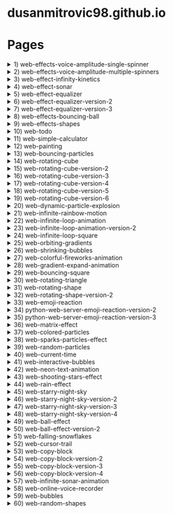 # dusanmitrovic98.github.io

# Pages


<details>
  <summary>1) web-effects-voice-amplitude-single-spinner</summary>
  
  [link](https://dusanmitrovic98.github.io/web-effects-voice-amplitude-single-spinner)
  
  <!-- Description of the web-effects-voice-amplitude-single-spinner project. -->
  
</details>

<details>
  <summary>2) web-effects-voice-amplitude-multiple-spinners</summary>
  
  [link](https://dusanmitrovic98.github.io/web-effects-voice-amplitude-multiple-spinners)
  
  <!-- Description of the web-effects-voice-amplitude-multiple-spinners project. -->
  
</details>

<details>
  <summary>3) web-effect-infinity-kinetics</summary>
  
  [link](https://dusanmitrovic98.github.io/web-effect-infinity-kinetics)
  
  <!-- Description of the web-effect-infinity-kinetics project. -->
  
</details>

<details>
  <summary>4) web-effect-sonar</summary>
  
  [link](https://dusanmitrovic98.github.io/web-effect-sonar)
  
  <!-- Description of the web-effect-sonar project. -->
  
</details>

<details>
  <summary>5) web-effect-equalizer</summary>
  
  [link](https://dusanmitrovic98.github.io/web-effect-equalizer)
  
  <!-- Description of the web-effect-equalizer project. -->
  
</details>

<details>
  <summary>6) web-effect-equalizer-version-2</summary>
  
  [link](https://dusanmitrovic98.github.io/web-effect-equalizer-version-2)
  
  <!-- Description of the web-effect-equalizer-version-2 project. -->
  
</details>

<details>
  <summary>7) web-effect-equalizer-version-3</summary>
  
  [link](https://dusanmitrovic98.github.io/web-effect-equalizer-version-3)
  
  <!-- Description of the web-effect-equalizer-version-3 project. -->
  
</details>

<details>
  <summary>8) web-effects-bouncing-ball</summary>
  
  [link](https://dusanmitrovic98.github.io/web-effects-bouncing-ball)
  
  <!-- Description of the web-effects-bouncing-ball project. -->
  
</details>

<details>
  <summary>9) web-effects-shapes</summary>
  
  [link](https://dusanmitrovic98.github.io/web-effects-shapes)
  
  <!-- Description of the web-effects-shapes project. -->
  
</details>

<details>
  <summary>10) web-todo</summary>
  
  [link](https://dusanmitrovic98.github.io/web-todo)
  
  <!-- Description of the web-todo project. -->
  
</details>

<details>
  <summary>11) web-simple-calculator</summary>
  
  [link](https://dusanmitrovic98.github.io/web-simple-calculator)
  
  <!-- Description of the web-simple-calculator project. -->
  
</details>

<details>
  <summary>12) web-painting</summary>
  
  [link](https://dusanmitrovic98.github.io/web-painting)
  
  <!-- Description of the web-painting project. -->
  
</details>

<details>
  <summary>13) web-bouncing-particles</summary>
  
  [link](https://dusanmitrovic98.github.io/web-bouncing-particles)
  
  <!-- Description of the web-bouncing-particles project. -->
  
</details>

<details>
  <summary>14) web-rotating-cube</summary>
  
  [link](https://dusanmitrovic98.github.io/web-rotating-cube)
  
  <!-- Description of the web-rotating-cube project. -->
  
</details>

<details>
  <summary>15) web-rotating-cube-version-2</summary>
  
  [link](https://dusanmitrovic98.github.io/web-rotating-cube-version-2)
  
  <!-- Description of the web-rotating-cube-version-2 project. -->
  
</details>

<details>
  <summary>16) web-rotating-cube-version-3</summary>
  
  [link](https://dusanmitrovic98.github.io/web-rotating-cube-version-3)
  
  <!-- Description of the web-rotating-cube-version-3 project. -->
  
</details>

<details>
  <summary>17) web-rotating-cube-version-4</summary>
  
  [link](https://dusanmitrovic98.github.io/web-rotating-cube-version-4)
  
  <!-- Description of the web-rotating-cube-version-4 project. -->
  
</details>

<details>
  <summary>18) web-rotating-cube-version-5</summary>
  
  [link](https://dusanmitrovic98.github.io/web-rotating-cube-version-5)
  
  <!-- Description of the web-rotating-cube-version-5 project. -->
  
</details>

<details>
  <summary>19) web-rotating-cube-version-6</summary>
  
  [link](https://dusanmitrovic98.github.io/web-rotating-cube-version-6)
  
  <!-- Description of the web-rotating-cube-version-6 project. -->
  
</details>

<details>
  <summary>20) web-dynamic-particle-explosion</summary>
  
  [link](https://dusanmitrovic98.github.io/web-dynamic-particle-explosion)
  
  <!-- Description of the web-dynamic-particle-explosion project. -->
  
</details>

<details>
  <summary>21) web-infinite-rainbow-motion</summary>
  
  [link](https://dusanmitrovic98.github.io/web-infinite-rainbow-motion)
  
  <!-- Description of the web-infinite-rainbow-motion project. -->
  
</details>

<details>
  <summary>22) web-infinite-loop-animation</summary>
  
  [link](https://dusanmitrovic98.github.io/web-infinite-loop-animation)
  
  <!-- Description of the web-infinite-loop-animation project. -->
  
</details>

<details>
  <summary>23) web-infinite-loop-animation-version-2</summary>
  
  [link](https://dusanmitrovic98.github.io/web-infinite-loop-animation-version-2)
  
  <!-- Description of the web-infinite-loop-animation-version-2 project. -->
  
</details>

<details>
  <summary>24) web-infinite-loop-square</summary>
  
  [link](https://dusanmitrovic98.github.io/web-infinite-loop-square)
  
  <!-- Description of the web-infinite-loop-square project. -->
  
</details>

<details>
  <summary>25) web-orbiting-gradients</summary>
  
  [link](https://dusanmitrovic98.github.io/web-orbiting-gradients)
  
  <!-- Description of the web-orbiting-gradients project. -->
  
</details>

<details>
  <summary>26) web-shrinking-bubbles</summary>
  
  [link](https://dusanmitrovic98.github.io/web-shrinking-bubbles)
  
  <!-- Description of the web-shrinking-bubbles project. -->
  
</details>

<details>
  <summary>27) web-colorful-fireworks-animation</summary>
  
  [link](https://dusanmitrovic98.github.io/web-colorful-fireworks-animation)
  
  <!-- Description of the web-colorful-fireworks-animation project. -->
  
</details>

<details>
  <summary>28) web-gradient-expand-animation</summary>
  
  [link](https://dusanmitrovic98.github.io/web-gradient-expand-animation)
  
  <!-- Description of the web-gradient-expand-animation project. -->
  
</details>

<details>
  <summary>29) web-bouncing-square</summary>
  
  [link](https://dusanmitrovic98.github.io/web-bouncing-square)
  
  <!-- Description of the web-bouncing-square project. -->
  
</details>

<details>
  <summary>30) web-rotating-triangle</summary>
  
  [link](https://dusanmitrovic98.github.io/web-rotating-triangle)
  
  <!-- Description of the web-rotating-triangle project. -->
  
</details>

<details>
  <summary>31) web-rotating-shape</summary>
  
  [link](https://dusanmitrovic98.github.io/web-rotating-shape)
  
  <!-- Description of the web-rotating-shape project. -->
  
</details>

<details>
  <summary>32) web-rotating-shape-version-2</summary>
  
  [link](https://dusanmitrovic98.github.io/web-rotating-shape-version-2)
  
  <!-- Description of the web-rotating-shape-version-2 project. -->
  
</details>

<details>
  <summary>33) web-emoji-reaction</summary>
  
  [link](https://dusanmitrovic98.github.io/web-emoji-reaction)
  
  <!-- Description of the web-emoji-reaction project. -->
  
</details>

<details>
  <summary>34) python-web-server-emoji-reaction-version-2</summary>
  
  [link](https://dusanmitrovic98.github.io/python-web-server-emoji-reaction-version-2)
  
  <!-- Description of the python-web-server-emoji-reaction-version-2 project. -->
  
</details>

<details>
  <summary>35) python-web-server-emoji-reaction-version-3</summary>
  
  [link](https://dusanmitrovic98.github.io/python-web-server-emoji-reaction-version-3)
  
  <!-- Description of the python-web-server-emoji-reaction-version-3 project. -->
  
</details>

<details>
  <summary>36) web-matrix-effect</summary>
  
  [link](https://dusanmitrovic98.github.io/web-matrix-effect)
  
  <!-- Description of the web-matrix-effect project. -->
  
</details>

<details>
  <summary>37) web-colored-particles</summary>
  
  [link](https://dusanmitrovic98.github.io/web-colored-particles)
  
  <!-- Description of the web-colored-particles project. -->
  
</details>

<details>
  <summary>38) web-sparks-particles-effect</summary>
  
  [link](https://dusanmitrovic98.github.io/web-sparks-particles-effect)
  
  <!-- Description of the web-sparks-particles-effect project. -->
  
</details>

<details>
  <summary>39) web-random-particles</summary>
  
  [link](https://dusanmitrovic98.github.io/web-random-particles)
  
  <!-- Description of the web-random-particles project. -->
  
</details>

<details>
  <summary>40) web-current-time</summary>
  
  [link](https://dusanmitrovic98.github.io/web-current-time)
  
  <!-- Description of the web-current-time project. -->
  
</details>

<details>
  <summary>41) web-interactive-bubbles</summary>
  
  [link](https://dusanmitrovic98.github.io/web-interactive-bubbles)
  
  <!-- Description of the web-interactive-bubbles project. -->
  
</details>

<details>
  <summary>42) web-neon-text-animation</summary>
  
  [link](https://dusanmitrovic98.github.io/web-neon-text-animation)
  
  <!-- Description of the web-neon-text-animation project. -->
  
</details>

<details>
  <summary>43) web-shooting-stars-effect</summary>
  
  [link](https://dusanmitrovic98.github.io/web-shooting-stars-effect)
  
  <!-- Description of the web-shooting-stars-effect project. -->
  
</details>

<details>
  <summary>44) web-rain-effect</summary>
  
  [link](https://dusanmitrovic98.github.io/web-rain-effect)
  
  <!-- Description of the web-rain-effect project. -->
  
</details>

<details>
  <summary>45) web-starry-night-sky</summary>
  
  [link](https://dusanmitrovic98.github.io/web-starry-night-sky)
  
  <!-- Description of the web-starry-night-sky project. -->
  
</details>

<details>
  <summary>46) web-starry-night-sky-version-2</summary>
  
  [link](https://dusanmitrovic98.github.io/web-starry-night-sky-version-2)
  
  <!-- Description of the web-starry-night-sky-version-2 project. -->
  
</details>

<details>
  <summary>47) web-starry-night-sky-version-3</summary>
  
  [link](https://dusanmitrovic98.github.io/web-starry-night-sky-version-3)
  
  <!-- Description of the web-starry-night-sky-version-3 project. -->
  
</details>

<details>
  <summary>48) web-starry-night-sky-version-4</summary>
  
  [link](https://dusanmitrovic98.github.io/web-starry-night-sky-version-4)
  
  <!-- Description of the web-starry-night-sky-version-4 project. -->
  
</details>

<details>
  <summary>49) web-ball-effect</summary>
  
  [link](https://dusanmitrovic98.github.io/web-ball-effect)
  
  <!-- Description of the web-ball-effect project. -->
  
</details>

<details>
  <summary>50) web-ball-effect-version-2</summary>
  
  [link](https://dusanmitrovic98.github.io/web-ball-effect-version-2)
  
  <!-- Description of the web-ball-effect-version-2 project. -->
  
</details>

<details>
  <summary>51) web-falling-snowflakes</summary>
  
  [link](https://dusanmitrovic98.github.io/web-falling-snowflakes)
  
  <!-- Description of the web-falling-snowflakes project. -->
  
</details>

<details>
  <summary>52) web-cursor-trail</summary>
  
  [link](https://dusanmitrovic98.github.io/web-cursor-trail)
  
  <!-- Description of the web-cursor-trail project. -->
  
</details>

<details>
  <summary>53) web-copy-block</summary>
  
  [link](https://dusanmitrovic98.github.io/web-copy-block)
  
  <!-- Description of the web-copy-block project. -->
  
</details>

<details>
  <summary>54) web-copy-block-version-2</summary>
  
  [link](https://dusanmitrovic98.github.io/web-copy-block-version-2)
  
  <!-- Description of the web-copy-block-version-2 project. -->
  
</details>

<details>
  <summary>55) web-copy-block-version-3</summary>
  
  [link](https://dusanmitrovic98.github.io/web-copy-block-version-3)
  
  <!-- Description of the web-copy-block-version-3 project. -->
  
</details>

<details>
  <summary>56) web-copy-block-version-4</summary>
  
  [link](https://dusanmitrovic98.github.io/web-copy-block-version-4)
  
  <!-- Description of the web-copy-block-version-4 project. -->
  
</details>

<details>
  <summary>57) web-infinite-sonar-animation</summary>
  
  [link](https://dusanmitrovic98.github.io/web-infinite-sonar-animation)
  
  <!-- Description of the web-infinite-sonar-animation project. -->
  
</details>

<details>
  <summary>58) web-online-voice-recorder</summary>
  
  [link](https://dusanmitrovic98.github.io/web-online-voice-recorder)
  
  <!-- Description of the web-online-voice-recorder project. -->
  
</details>

<details>
  <summary>59) web-bubbles</summary>
  
  [link](https://dusanmitrovic98.github.io/web-bubbles)
  
  <!-- Description of the web-bubbles project. -->
  
</details>

<details>
  <summary>60) web-random-shapes</summary>
  
  [link](https://dusanmitrovic98.github.io/web-random-shapes)
  
  <!-- Description of the web-random-shapes project. -->
  
</details>


